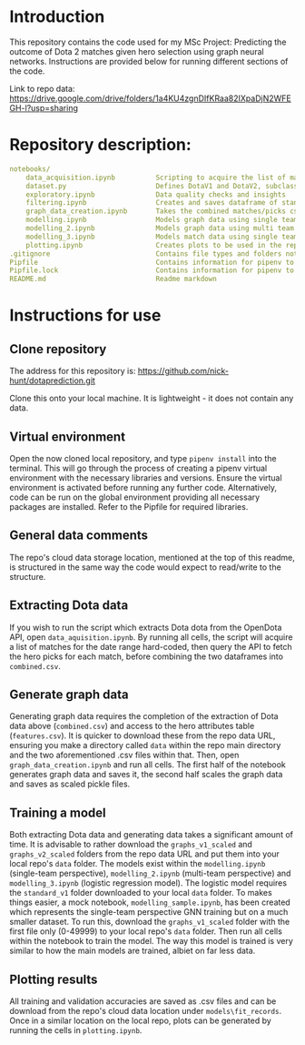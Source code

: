 # Introduction
This repository contains the code used for my MSc Project: Predicting the outcome of Dota 2 matches given hero selection using graph neural networks.
Instructions are provided below for running different sections of the code.

Link to repo data:
https://drive.google.com/drive/folders/1a4KU4zgnDIfKRaa82IXpaDjN2WFEGH-l?usp=sharing

# Repository description:
```yaml
notebooks/
    data_acquisition.ipynb          Scripting to acquire the list of matches and respective match picks, and combining them
    dataset.py                      Defines DotaV1 and DotaV2, subclasses of the Spektral Dataset class, including initialisation methods
    exploratory.ipynb               Data quality checks and insights
    filtering.ipynb                 Creates and saves dataframe of standard filter, mmr group filters and duration group filters
    graph_data_creation.ipynb       Takes the combined matches/picks csv and generates DotaV1 and DotaV2 datasets, and scales features
    modelling.ipynb                 Models graph data using single team perspective
    modelling_2.ipynb               Models graph data using multi team perspective
    modelling_3.ipynb               Models match data using single team perspective and logistic regression
    plotting.ipynb                  Creates plots to be used in the report
.gitignore                          Contains file types and folders not to be tracked with Git
Pipfile                             Contains information for pipenv to create and maintain Python virtual environment
Pipfile.lock                        Contains information for pipenv to create and maintain Python virtual environment
README.md                           Readme markdown
```
# Instructions for use
## Clone repository
The address for this repository is:
https://github.com/nick-hunt/dotaprediction.git

Clone this onto your local machine. It is lightweight - it does not contain any data.
## Virtual environment
Open the now cloned local repository, and type `pipenv install` into the terminal. This will go through the process of creating a pipenv virtual environment with the necessary libraries and versions.
Ensure the virtual environment is activated before running any further code.
Alternatively, code can be run on the global environment providing all necessary packages are installed. Refer to the Pipfile for required libraries.
## General data comments
The repo's cloud data storage location, mentioned at the top of this readme, is structured in the same way the code would expect to read/write to the structure.
## Extracting Dota data
If you wish to run the script which extracts Dota dota from the OpenDota API, open `data_aquisition.ipynb`. By running all cells, the script will acquire a list of matches for the date range hard-coded, then query the API to fetch the hero picks for each match, before combining the two dataframes into `combined.csv`.
## Generate graph data
Generating graph data requires the completion of the extraction of Dota data above (`combined.csv`) and access to the hero attributes table (`features.csv`). It is quicker to download these from the repo data URL, ensuring you make a directory called `data` within the repo main directory and the two aforementioned .csv files within that. Then, open `graph_data_creation.ipynb` and run all cells. The first half of the notebook generates graph data and saves it, the second half scales the graph data and saves as scaled pickle files.
## Training a model
Both extracting Dota data and generating data takes a significant amount of time. It is advisable to rather download the `graphs_v1_scaled` and `graphs_v2_scaled` folders from the repo data URL and put them into your local repo's `data` folder. The models exist within the `modelling.ipynb` (single-team perspective), `modelling_2.ipynb` (multi-team perspective) and `modelling_3.ipynb` (logistic regression model). The logistic model requires the `standard_v1` folder downloaded to your local `data` folder. To makes things easier, a mock notebook, `modelling_sample.ipynb`, has been created which represents the single-team perspective GNN training but on a much smaller dataset. To run this, download the `graphs_v1_scaled` folder with the first file only (0-49999) to your local repo's `data` folder. Then run all cells within the notebook to train the model. The way this model is trained is very similar to how the main models are trained, albiet on far less data.
## Plotting results
All training and validation accuracies are saved as .csv files and can be download from the repo's cloud data location under `models\fit_records`. Once in a similar location on the local repo, plots can be generated by running the cells in `plotting.ipynb`.